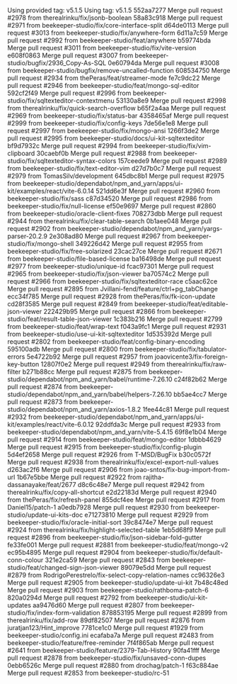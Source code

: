 Using provided tag: v5.1.5
Using tag: v5.1.5
552aa7277 Merge pull request #2978 from therealrinku/fix/jsonb-boolean
58a83c918 Merge pull request #2971 from beekeeper-studio/fix/core-interface-split
d64de0113 Merge pull request #3013 from beekeeper-studio/fix/anywhere-form
6d11a7c59 Merge pull request #2992 from beekeeper-studio/feat/anywhere
b59774bda Merge pull request #3011 from beekeeper-studio/fix/vite-version
e608f0863 Merge pull request #3007 from beekeeper-studio/bugfix/2936_Copy-As-SQL
0e60794da Merge pull request #3008 from beekeeper-studio/bugfix/remove-uncalled-function
608534750 Merge pull request #2934 from thePeras/feat/streamer-mode
fe7c9dc22 Merge pull request #2946 from beekeeper-studio/feat/mongo-sql-editor
592cf2f49 Merge pull request #2996 from beekeeper-studio/fix/sqltexteditor-contextmenu
53130a8e9 Merge pull request #2998 from therealrinku/fix/quick-search-overflow
b65f2a4aa Merge pull request #2969 from beekeeper-studio/fix/status-bar
4358465af Merge pull request #2999 from beekeeper-studio/fix/config-keys
7de56e1e8 Merge pull request #2997 from beekeeper-studio/fix/mongo-ansi
1266f3de2 Merge pull request #2995 from beekeeper-studio/docs/ui-kit-sqltexteditor
bf9d7932c Merge pull request #2994 from beekeeper-studio/fix/vim-clipboard
30caebf0b Merge pull request #2988 from beekeeper-studio/fix/sqltexteditor-syntax-colors
157ceede9 Merge pull request #2989 from beekeeper-studio/fix/text-editor-vim
d27d7b0c7 Merge pull request #2979 from TomasSilv/development
645dbc8b1 Merge pull request #2975 from beekeeper-studio/dependabot/npm_and_yarn/apps/ui-kit/examples/react/vite-6.0.14
521dd6e3f Merge pull request #2960 from beekeeper-studio/fix/sass
c87d34520 Merge pull request #2986 from beekeeper-studio/fix/null-license
ef50e9697 Merge pull request #2860 from beekeeper-studio/oracle-client-fixes
708273dbb Merge pull request #2944 from therealrinku/fix/clear-table-search
0b1aee048 Merge pull request #2902 from beekeeper-studio/dependabot/npm_and_yarn/yargs-parser-20.2.9
2e308ad80 Merge pull request #2967 from beekeeper-studio/fix/mongo-shell
349226d42 Merge pull request #2955 from beekeeper-studio/fix/free-solarized
23cac27ce Merge pull request #2671 from beekeeper-studio/file-based-license
ba16498de Merge pull request #2977 from beekeeper-studio/unique-id
fcac97301 Merge pull request #2965 from beekeeper-studio/fix/json-viewer
ba70574c2 Merge pull request #2966 from beekeeper-studio/fix/sqltexteditor-race
c5aac62ce Merge pull request #2895 from Jvillani-fend/feature/ctrl+pg_tabChange
ecc34f785 Merge pull request #2928 from thePeras/fix/fk-icon-update
cd28f3585 Merge pull request #2849 from beekeeper-studio/feat/editable-json-viewer
222429b95 Merge pull request #2866 from beekeeper-studio/feat/result-table-json-viewer
1c383b216 Merge pull request #2799 from beekeeper-studio/feat/wrap-text
f043a9fc1 Merge pull request #2931 from beekeeper-studio/use-ui-kit-sqltexteditor
1d535392d Merge pull request #2802 from beekeeper-studio/feat/config-binary-encoding
595100adb Merge pull request #2800 from beekeeper-studio/fix/tabulator-errors
5e4722b92 Merge pull request #2957 from joaovicente3/fix-foreign-key-button
12807f0e2 Merge pull request #2949 from therealrinku/fix/raw-filter
b271b88cc Merge pull request #2875 from beekeeper-studio/dependabot/npm_and_yarn/babel/runtime-7.26.10
c24f82b62 Merge pull request #2874 from beekeeper-studio/dependabot/npm_and_yarn/babel/helpers-7.26.10
bb5ae4cc7 Merge pull request #2873 from beekeeper-studio/dependabot/npm_and_yarn/axios-1.8.2
1fee44c81 Merge pull request #2932 from beekeeper-studio/dependabot/npm_and_yarn/apps/ui-kit/examples/react/vite-6.0.12
92ddfda3c Merge pull request #2933 from beekeeper-studio/dependabot/npm_and_yarn/vite-5.4.15
69f8e1b04 Merge pull request #2914 from beekeeper-studio/feat/mongo-editor
1dbbb4629 Merge pull request #2915 from beekeeper-studio/fix/config-plugin
5d4ef2658 Merge pull request #2926 from T-MSD/BugFix
b30c0572f Merge pull request #2938 from therealrinku/fix/excel-export-null-values
d263ac2f6 Merge pull request #2906 from joao-sntos/fix-bug-import-from-url
1b67e5bbe Merge pull request #2922 from rajitha-dassanayake/feat/2677
d8c6c48e7 Merge pull request #2942 from therealrinku/fix/copy-all-shortcut
e2d22183d Merge pull request #2940 from thePeras/fix/refresh-panel
855dcf4ee Merge pull request #2917 from Daniel15/patch-1
a0edb7928 Merge pull request #2930 from beekeeper-studio/update-ui-kits-doc
e71273810 Merge pull request #2929 from beekeeper-studio/fix/oracle-initial-sort
39c8474e7 Merge pull request #2924 from therealrinku/fix/highlight-selected-table
1eb5d68f9 Merge pull request #2896 from beekeeper-studio/fix/json-sidebar-fold-gutter
fe33fe001 Merge pull request #2881 from beekeeper-studio/feat/mongo-v2
ec95b4895 Merge pull request #2904 from beekeeper-studio/fix/default-conn-colour
321e2ca59 Merge pull request #2843 from beekeeper-studio/feat/changed-sign-json-viewer
89079e5dd Merge pull request #2879 from RodrigoPerestrelo/fix-select-copy-relation-names
cc96326e3 Merge pull request #2905 from beekeeper-studio/update-ui-kit
7b48c48ed Merge pull request #2903 from beekeeper-studio/rathboma-patch-6
820a0294d Merge pull request #2792 from beekeeper-studio/ui-kit-updates
aa9476d60 Merge pull request #2807 from beekeeper-studio/fix/index-form-validation
878853195 Merge pull request #2899 from therealrinku/fix/add-row
89df82507 Merge pull request #2876 from juratjan123/Hint_improve
7781ce1c0 Merge pull request #1929 from beekeeper-studio/config.ini
ecafaba7a Merge pull request #2483 from beekeeper-studio/feature/free-reminder
7f4f865ab Merge pull request #2641 from beekeeper-studio/feature/2379-Tab-History
90fa41fff Merge pull request #2878 from beekeeper-studio/fix/unsaved-conn-dupes
0ebb6526c Merge pull request #2880 from drochag/patch-1
f63c884ae Merge pull request #2853 from beekeeper-studio/rc-51
